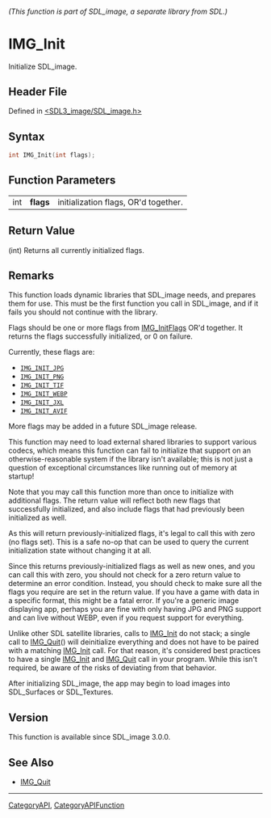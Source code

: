 ###### (This function is part of SDL_image, a separate library from SDL.)
# IMG_Init

Initialize SDL_image.

## Header File

Defined in [<SDL3_image/SDL_image.h>](https://github.com/libsdl-org/SDL_image/blob/main/include/SDL3_image/SDL_image.h)

## Syntax

```c
int IMG_Init(int flags);
```

## Function Parameters

|     |           |                                      |
| --- | --------- | ------------------------------------ |
| int | **flags** | initialization flags, OR'd together. |

## Return Value

(int) Returns all currently initialized flags.

## Remarks

This function loads dynamic libraries that SDL_image needs, and prepares
them for use. This must be the first function you call in SDL_image, and if
it fails you should not continue with the library.

Flags should be one or more flags from [IMG_InitFlags](IMG_InitFlags) OR'd
together. It returns the flags successfully initialized, or 0 on failure.

Currently, these flags are:

- [`IMG_INIT_JPG`](IMG_INIT_JPG)
- [`IMG_INIT_PNG`](IMG_INIT_PNG)
- [`IMG_INIT_TIF`](IMG_INIT_TIF)
- [`IMG_INIT_WEBP`](IMG_INIT_WEBP)
- [`IMG_INIT_JXL`](IMG_INIT_JXL)
- [`IMG_INIT_AVIF`](IMG_INIT_AVIF)

More flags may be added in a future SDL_image release.

This function may need to load external shared libraries to support various
codecs, which means this function can fail to initialize that support on an
otherwise-reasonable system if the library isn't available; this is not
just a question of exceptional circumstances like running out of memory at
startup!

Note that you may call this function more than once to initialize with
additional flags. The return value will reflect both new flags that
successfully initialized, and also include flags that had previously been
initialized as well.

As this will return previously-initialized flags, it's legal to call this
with zero (no flags set). This is a safe no-op that can be used to query
the current initialization state without changing it at all.

Since this returns previously-initialized flags as well as new ones, and
you can call this with zero, you should not check for a zero return value
to determine an error condition. Instead, you should check to make sure all
the flags you require are set in the return value. If you have a game with
data in a specific format, this might be a fatal error. If you're a generic
image displaying app, perhaps you are fine with only having JPG and PNG
support and can live without WEBP, even if you request support for
everything.

Unlike other SDL satellite libraries, calls to [IMG_Init](IMG_Init) do not
stack; a single call to [IMG_Quit](IMG_Quit)() will deinitialize everything
and does not have to be paired with a matching [IMG_Init](IMG_Init) call.
For that reason, it's considered best practices to have a single
[IMG_Init](IMG_Init) and [IMG_Quit](IMG_Quit) call in your program. While
this isn't required, be aware of the risks of deviating from that behavior.

After initializing SDL_image, the app may begin to load images into
SDL_Surfaces or SDL_Textures.

## Version

This function is available since SDL_image 3.0.0.

## See Also

- [IMG_Quit](IMG_Quit)

----
[CategoryAPI](CategoryAPI), [CategoryAPIFunction](CategoryAPIFunction)

